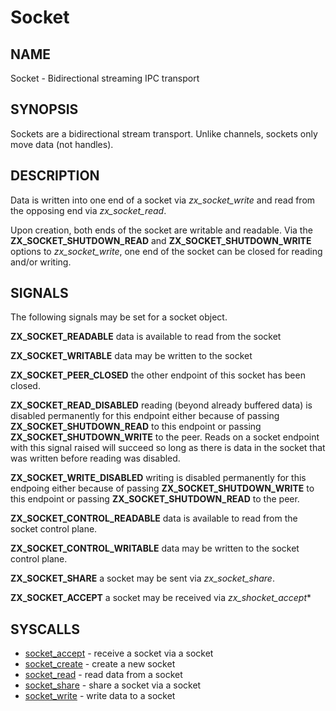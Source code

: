 # Socket

## NAME

Socket - Bidirectional streaming IPC transport

## SYNOPSIS

Sockets are a bidirectional stream transport. Unlike channels, sockets
only move data (not handles).

## DESCRIPTION

Data is written into one end of a socket via *zx_socket_write* and
read from the opposing end via *zx_socket_read*.

Upon creation, both ends of the socket are writable and readable. Via the
**ZX_SOCKET_SHUTDOWN_READ** and **ZX_SOCKET_SHUTDOWN_WRITE** options to
*zx_socket_write*, one end of the socket can be closed for reading and/or
writing.

## SIGNALS

The following signals may be set for a socket object.

**ZX_SOCKET_READABLE** data is available to read from the socket

**ZX_SOCKET_WRITABLE** data may be written to the socket

**ZX_SOCKET_PEER_CLOSED** the other endpoint of this socket has
been closed.

**ZX_SOCKET_READ_DISABLED** reading (beyond already buffered data) is disabled
permanently for this endpoint either because of passing
**ZX_SOCKET_SHUTDOWN_READ** to this endpoint or passing
**ZX_SOCKET_SHUTDOWN_WRITE** to the peer. Reads on a socket endpoint with this
signal raised will succeed so long as there is data in the socket that was
written before reading was disabled.

**ZX_SOCKET_WRITE_DISABLED** writing is disabled permanently for this endpoing either
because of passing **ZX_SOCKET_SHUTDOWN_WRITE** to this endpoint or passing
**ZX_SOCKET_SHUTDOWN_READ** to the peer.

**ZX_SOCKET_CONTROL_READABLE** data is available to read from the
socket control plane.

**ZX_SOCKET_CONTROL_WRITABLE** data may be written to the socket control plane.

**ZX_SOCKET_SHARE** a socket may be sent via *zx_socket_share*.

**ZX_SOCKET_ACCEPT** a socket may be received via *zx_shocket_accept**

## SYSCALLS

+ [socket_accept](../syscalls/socket_accept.md) - receive a socket via a socket
+ [socket_create](../syscalls/socket_create.md) - create a new socket
+ [socket_read](../syscalls/socket_read.md) - read data from a socket
+ [socket_share](../syscalls/socket_share.md) - share a socket via a socket
+ [socket_write](../syscalls/socket_write.md) - write data to a socket
